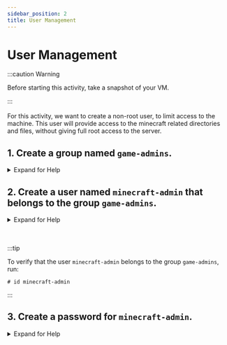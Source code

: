 ```yaml
---
sidebar_position: 2
title: User Management
---
```

# User Management 

:::caution Warning

Before starting this activity, take a snapshot of your VM.

:::
<br></br>
For this activity, we want to create a non-root user, to limit access to the machine. This user will provide access to the minecraft related directories and files, without giving full root access to the server.

## 1. Create a group named `game-admins`.

<details>
  <summary> Expand for Help </summary>

Run the following command to create a group named `game-admins`
```
# groupadd game-admins
```
See `man groupadd` and `groupadd --help` to view additional options.

</details>

## 2. Create a user named `minecraft-admin` that belongs to the group `game-admins`.

<details>
  <summary> Expand for Help </summary>

Run the following command to create a user named `minecraft-admin`, and simultaneously add it to the group named `game-admins`.
```
# useradd -g game-admins minecraft-admin
```

See `man useradd` and `useradd --help` to view additional options.

</details>
<br></br>

:::tip

To verify that the user `minecraft-admin` belongs to the group `game-admins`, run:

```
# id minecraft-admin
```

:::

## 3. Create a password for `minecraft-admin`.

<details markdown="1"><summary>Expand for Help</summary>

```
# passwd minecraft-admin
```
</details>
<br></br>